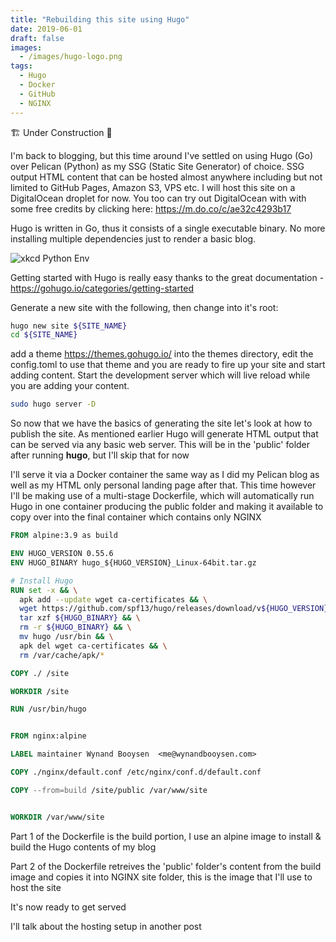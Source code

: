 ```yaml
---
title: "Rebuilding this site using Hugo"
date: 2019-06-01
draft: false
images: 
  - /images/hugo-logo.png
tags: 
  - Hugo
  - Docker
  - GitHub
  - NGINX
---
```


🏗 Under Construction 🚧

I'm back to blogging, but this time around I've settled on using Hugo (Go) over Pelican (Python) as my SSG (Static Site Generator) of choice.  SSG output HTML content that can be hosted almost anywhere including but not limited to GitHub Pages, Amazon S3, VPS etc.  I will host this site on a DigitalOcean droplet for now.  You too can try out DigitalOcean with with some free credits by clicking here: https://m.do.co/c/ae32c4293b17 

Hugo is written in Go, thus it consists of a single executable binary.  No more installing multiple dependencies just to render a basic blog.

![xkcd Python Env](https://imgs.xkcd.com/comics/python_environment.png)

Getting started with Hugo is really easy thanks to the great documentation - https://gohugo.io/categories/getting-started

Generate a new site with the following, then change into it's root:

```bash
hugo new site ${SITE_NAME}
cd ${SITE_NAME}
```

add a theme https://themes.gohugo.io/ into the themes directory, edit the config.toml to use that theme and you are ready to fire up your site and start adding content.  Start the development server which will live reload while you are adding your content.

```bash
sudo hugo server -D
```

So now that we have the basics of generating the site let's look at how to publish the site.  As mentioned earlier Hugo will generate HTML output that can be served via any basic web server.  This will be in the 'public' folder after running <b>hugo</b>, but I'll skip that for now

I'll serve it via a Docker container the same way as I did my Pelican blog as well as my HTML only personal landing page after that.  This time however I'll be making use of a multi-stage Dockerfile, which will automatically run Hugo in one container producing the public folder and making it available to copy over into the final container which contains only NGINX

```Dockerfile
FROM alpine:3.9 as build

ENV HUGO_VERSION 0.55.6
ENV HUGO_BINARY hugo_${HUGO_VERSION}_Linux-64bit.tar.gz

# Install Hugo
RUN set -x && \
  apk add --update wget ca-certificates && \
  wget https://github.com/spf13/hugo/releases/download/v${HUGO_VERSION}/${HUGO_BINARY} && \
  tar xzf ${HUGO_BINARY} && \
  rm -r ${HUGO_BINARY} && \
  mv hugo /usr/bin && \
  apk del wget ca-certificates && \
  rm /var/cache/apk/*

COPY ./ /site

WORKDIR /site

RUN /usr/bin/hugo


FROM nginx:alpine

LABEL maintainer Wynand Booysen  <me@wynandbooysen.com>

COPY ./nginx/default.conf /etc/nginx/conf.d/default.conf

COPY --from=build /site/public /var/www/site


WORKDIR /var/www/site
```

Part 1 of the Dockerfile is the build portion, I use an alpine image to install & build the Hugo contents of my blog

Part 2 of the Dockerfile retreives the 'public' folder's content from the build image and copies it into NGINX site folder, this is the image that I'll use to host the site

It's now ready to get served

I'll talk about the hosting setup in another post